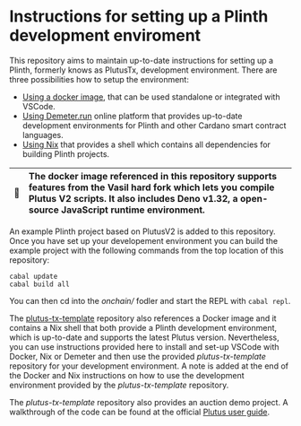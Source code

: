 # Instructions for setting up a Plinth development enviroment 

This repository aims to maintain up-to-date instructions for setting up a Plinth, formerly knows as PlutusTx, development environment. There are three possibilities how to setup the environment:  
* [Using a docker image](https://github.com/iohkedu/plutus-dev-env/blob/main/instructions/using-docker.md), that can be used standalone or integrated with VSCode. 
* [Using Demeter.run](https://github.com/iohkedu/plutus-dev-env/blob/main/instructions/using-demeter-run.md) online platform that provides up-to-date development environments for Plinth and other Cardano smart contract languages. 
* [Using Nix](https://github.com/iohkedu/plutus-dev-env/blob/main/instructions/using-nix.md) that provides a shell which contains all dependencies for building Plinth projects.  

| :whale:       | The docker image referenced in this repository supports features from the **Vasil hard fork** which lets you compile Plutus V2 scripts. It also includes Deno v1.32, a open-source JavaScript runtime environment. |  
|---------------|:-------------------------------------------------------------------------------------------------------------------------------------------------------------------------------|  

An example Plinth project based on PlutusV2 is added to this repository. Once you have set up your developement environment you can build the example project with the following commands from the top location of this repository: 
```console
cabal update
cabal build all
```

You can then cd into the *onchain/* fodler and start the REPL with `cabal repl`. 

The [plutus-tx-template](https://github.com/IntersectMBO/plutus-tx-template/tree/main) repository also references a Docker image and it contains a Nix shell that both provide a Plinth development environment, which is up-to-date and supports the latest Plutus version. Nevertheless, you can use instructions provided here to install and set-up VSCode with Docker, Nix or Demeter and then use the provided *plutus-tx-template* repository for your development environment. A note is added at the end of the Docker and Nix instructions on how to use the development environment provided by the *plutus-tx-template* repository. 

The *plutus-tx-template* repository also provides an auction demo project. A walkthrough of the code can be found at the official [Plutus user guide](https://plutus.cardano.intersectmbo.org/docs/simple-example/plutus-tx-code/).  

